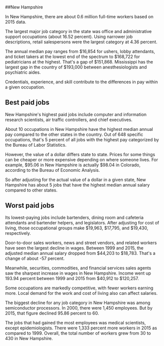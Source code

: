 

##New Hampshire

In New Hampshire, there are about 0.6 million full-time workers based on 2015 data.

The largest major job category in the state was <span class='occ_title_em'>office and administrative support occupations</span> (about 16.52 percent). Using narrower job descriptions, <span class='occ_title_em'>retail salespersons</span> were the largest category at 4.36 percent.
               
The annual median pay ranges from $16,854 for <span class='occ_title_em'>ushers, lobby attendants, and ticket takers</span> at the lowest end of the spectrum to  $168,722 for <span class='occ_title_em'>pediatricians</span> at the highest. That's a gap of $151,868. Mississippi has the largest gap in the country of $193,000 between <span class='occ_title_em'>anesthesiologists and psychiatric aides</span>.
          
Credentials, experience, and skill contribute to the differences in pay within a given occupation.

## Best paid jobs
New Hampshire's highest paid jobs include <span class='occ_title_em'>computer and information research scientists, air traffic controllers</span>, and <span class='occ_title_em'>chief executives</span>.
               
About 10 occupations in New Hampshire have the highest median annual pay compared to the other states in the country. Out of 648 specific occupations, that's 5 percent of all jobs with the highest pay categorized by the Bureau of Labor Statistics.
               
However, the value of a dollar differs state to state. Prices for some things can be cheaper or more expensive depending on where someone lives. For example, $95.06 in New Hampshire is actually $98.04 in Colorado, according to the Bureau of Economic Analysis.
               
So after adjusting for the actual value of a dollar in a given state, New Hampshire has about 5 jobs that have the highest median annual salary compared to other states.
               
## Worst paid jobs

Its lowest-paying jobs include <span class='occ_title_em'>bartenders</span>, <span class='occ_title_em'>dining room and cafeteria attendants and bartender helpers</span>, and <span class='occ_title_em'>legislators</span>. After adjusting for cost of living, those occupational groups make $19,963,  $17,795, and  $19,430, respectively.
               
<span class='occ_title_em'>Door-to-door sales workers, news and street vendors, and related workers</span> have seen the largest decline in wages. Between 1999 and 2015, the adjusted median annual salary dropped from $44,203 to $18,783. That's a change of about -57 percent.
               
Meanwhile, <span class='occ_title_em'>securities, commodities, and financial services sales agents</span> saw the sharpest increase in wages in New Hampshire. Income went up 193.94 percent between 1999 and 2015 from $40,912 to $120,257.

Some occupations are markedly competitive, with fewer workers earning more. Local demand for the work and cost of living also can affect salaries.

            
The biggest decline for any job category in New Hampshire was among <span class='occ_title_em'>semiconductor processors</span>. In 2000, there were 1,450 employees. But by 2015, that figure declined 95.86 percent to 60. 
               
The jobs that had gained the most employees was medical scientists, except epidemiologists. There were 1,333 percent more workers in 2015 as compared to 1999. Overall, the total number of workers grew from 30 to 430 in New Hampshire.
